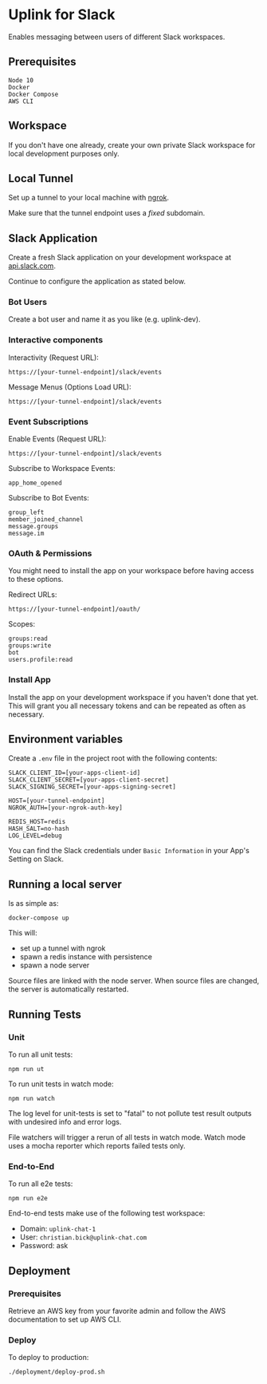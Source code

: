 # Uplink for Slack

Enables messaging between users of different Slack workspaces.

## Prerequisites

```
Node 10
Docker
Docker Compose
AWS CLI
```

## Workspace

If you don't have one already, create your own private Slack workspace for local development purposes only.

## Local Tunnel

Set up a tunnel to your local machine with [ngrok](https://ngrok.com).

Make sure that the tunnel endpoint uses a *fixed* subdomain.

## Slack Application

Create a fresh Slack application on your development workspace at [api.slack.com](https://api.slack.com).

Continue to configure the application as stated below.

### Bot Users

Create a bot user and name it as you like (e.g. uplink-dev).

### Interactive components 

Interactivity (Request URL):

```
https://[your-tunnel-endpoint]/slack/events
```

Message Menus (Options Load URL):

```
https://[your-tunnel-endpoint]/slack/events
```

### Event Subscriptions

Enable Events (Request URL):

```
https://[your-tunnel-endpoint]/slack/events
```

Subscribe to Workspace Events:

```
app_home_opened
```

Subscribe to Bot Events:

```
group_left
member_joined_channel
message.groups
message.im
```

### OAuth & Permissions 

You might need to install the app on your workspace before having access to these options.

Redirect URLs:

```
https://[your-tunnel-endpoint]/oauth/
```

Scopes:

```
groups:read
groups:write
bot
users.profile:read
```

### Install App

Install the app on your development workspace if you haven't done that yet. 
This will grant you all necessary tokens and can be repeated as often as necessary.

## Environment variables

Create a `.env` file in the project root with the following contents:

```
SLACK_CLIENT_ID=[your-apps-client-id]
SLACK_CLIENT_SECRET=[your-apps-client-secret]
SLACK_SIGNING_SECRET=[your-apps-signing-secret]

HOST=[your-tunnel-endpoint]
NGROK_AUTH=[your-ngrok-auth-key]

REDIS_HOST=redis
HASH_SALT=no-hash
LOG_LEVEL=debug
```

You can find the Slack credentials under `Basic Information` in your App's Setting on Slack.

## Running a local server

Is as simple as:

```
docker-compose up
```

This will:

- set up a tunnel with ngrok
- spawn a redis instance with persistence
- spawn a node server

Source files are linked with the node server. When source files are changed, the server is automatically restarted.

## Running Tests

### Unit

To run all unit tests:

```
npm run ut
```

To run unit tests in watch mode:

```
npm run watch
```

The log level for unit-tests is set to "fatal" to not pollute test result outputs with undesired info and error logs.

File watchers will trigger a rerun of all tests in watch mode. Watch mode uses a mocha reporter which reports failed 
tests only.

### End-to-End

To run all e2e tests:

```
npm run e2e
```

End-to-end tests make use of the following test workspace:

- Domain: `uplink-chat-1`
- User: `christian.bick@uplink-chat.com`
- Password: ask

## Deployment

### Prerequisites

Retrieve an AWS key from your favorite admin and follow the AWS documentation to set up AWS CLI.

### Deploy

To deploy to production:

```
./deployment/deploy-prod.sh
```

